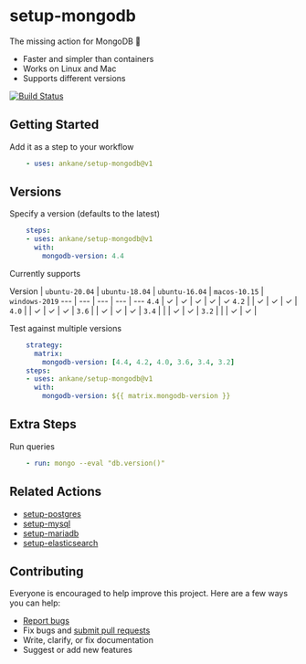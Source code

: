 # setup-mongodb

The missing action for MongoDB :tada:

- Faster and simpler than containers
- Works on Linux and Mac
- Supports different versions

[![Build Status](https://github.com/ankane/setup-mongodb/workflows/build/badge.svg?branch=v1)](https://github.com/ankane/setup-mongodb/actions)

## Getting Started

Add it as a step to your workflow

```yml
    - uses: ankane/setup-mongodb@v1
```

## Versions

Specify a version (defaults to the latest)

```yml
    steps:
    - uses: ankane/setup-mongodb@v1
      with:
        mongodb-version: 4.4
```

Currently supports

Version | `ubuntu-20.04` | `ubuntu-18.04` | `ubuntu-16.04` | `macos-10.15` | `windows-2019`
--- | --- | --- | --- | ---
`4.4` | ✓ | ✓ | ✓ | ✓ | ✓
`4.2` | | ✓ | ✓ | ✓ |
`4.0` | | ✓ | ✓ | ✓ |
`3.6` | | ✓ | ✓ | ✓ |
`3.4` | | | ✓ | ✓ |
`3.2` | | | ✓ | ✓ |

Test against multiple versions

```yml
    strategy:
      matrix:
        mongodb-version: [4.4, 4.2, 4.0, 3.6, 3.4, 3.2]
    steps:
    - uses: ankane/setup-mongodb@v1
      with:
        mongodb-version: ${{ matrix.mongodb-version }}
```

## Extra Steps

Run queries

```yml
    - run: mongo --eval "db.version()"
```

## Related Actions

- [setup-postgres](https://github.com/ankane/setup-postgres)
- [setup-mysql](https://github.com/ankane/setup-mysql)
- [setup-mariadb](https://github.com/ankane/setup-mariadb)
- [setup-elasticsearch](https://github.com/ankane/setup-elasticsearch)

## Contributing

Everyone is encouraged to help improve this project. Here are a few ways you can help:

- [Report bugs](https://github.com/ankane/setup-mongodb/issues)
- Fix bugs and [submit pull requests](https://github.com/ankane/setup-mongodb/pulls)
- Write, clarify, or fix documentation
- Suggest or add new features
